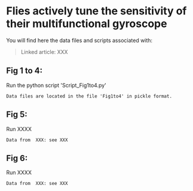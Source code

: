 # Flies actively tune the sensitivity of their multifunctional gyroscope

You will find here the data files and scripts associated with:

>  Linked article: XXX


## Fig 1 to 4: 

Run the python script 'Script_Fig1to4.py' 

``` 
Data files are located in the file 'Fig1to4' in pickle format. 
```

## Fig 5: 


Run XXXX 

``` 
Data from  XXX: see XXX
```

## Fig 6: 


Run XXXX 

``` 
Data from  XXX: see XXX
```


